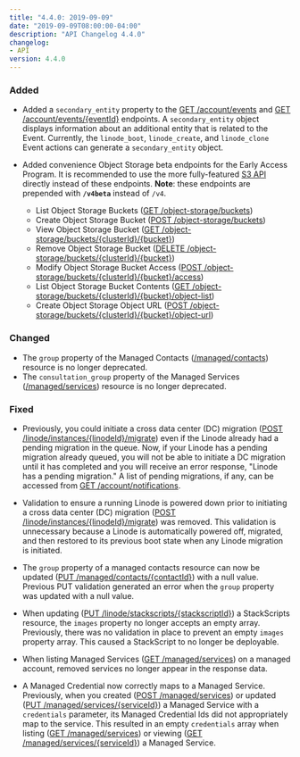 ```yaml
---
title: "4.4.0: 2019-09-09"
date: "2019-09-09T08:00:00-04:00"
description: "API Changelog 4.4.0"
changelog:
- API
version: 4.4.0
---
```


### Added

- Added a `secondary_entity` property to the [GET /account/events](https://www.linode.com/docs/api/account/#events-list) and [GET /account/events/{eventId}](https://www.linode.com/docs/api/account/#event-view) endpoints. A `secondary_entity` object displays information about an additional entity that is related to the Event. Currently, the `linode_boot`, `linode_create`, and `linode_clone` Event actions can generate a `secondary_entity` object.

- Added convenience Object Storage beta endpoints for the Early Access Program. It is recommended to use the more fully-featured [S3 API](https://docs.ceph.com/docs/mimic/radosgw/s3/#) directly instead of these endpoints. **Note**: these endpoints are prepended with **`/v4beta`** instead of `/v4`.

   - List Object Storage Buckets ([GET /object-storage/buckets](https://www.linode.com/docs/api/object-storage/#object-storage-buckets-list))
   - Create Object Storage Bucket ([POST /object-storage/buckets](https://www.linode.com/docs/api/object-storage/#object-storage-bucket-create))
   - View Object Storage Bucket ([GET /object-storage/buckets/{clusterId}/{bucket}](https://www.linode.com/docs/api/object-storage/#object-storage-bucket-view))
   - Remove Object Storage Bucket ([DELETE /object-storage/buckets/{clusterId}/{bucket}](https://www.linode.com/docs/api/object-storage/#object-storage-bucket-remove))
   - Modify Object Storage Bucket Access ([POST /object-storage/buckets/{clusterId}/{bucket}/access](https://www.linode.com/docs/api/object-storage/#object-storage-bucket-access-modify))
   - List Object Storage Bucket Contents ([GET /object-storage/buckets/{clusterId}/{bucket}/object-list](https://www.linode.com/docs/api/object-storage/#object-storage-bucket-contents-list))
   - Create Object Storage Object URL ([POST /object-storage/buckets/{clusterId}/{bucket}/object-url](https://www.linode.com/docs/api/object-storage/#object-storage-object-url-create))

### Changed

- The `group` property of the Managed Contacts ([/managed/contacts](https://www.linode.com/docs/api/managed/#managed-contact-create)) resource is no longer deprecated.
- The `consultation_group` property of the Managed Services ([/managed/services](https://www.linode.com/docs/api/managed/#managed-services-list)) resource is no longer deprecated.

### Fixed

- Previously, you could initiate a cross data center (DC) migration ([POST /linode/instances/{linodeId}/migrate](https://www.linode.com/docs/api/linode-instances/#dc-migrationpending-host-migration-initiate)) even if the Linode already had a pending migration in the queue. Now, if your Linode has a pending migration already queued, you will not be able to initiate a DC migration until it has completed and you will receive an error response, "Linode has a pending migration."  A list of pending migrations, if any, can be accessed from [GET /account/notifications](https://www.linode.com/docs/api/account/#notifications-list).

- Validation to ensure a running Linode is powered down prior to initiating a cross data center (DC) migration ([POST /linode/instances/{linodeId}/migrate](https://www.linode.com/docs/api/linode-instances/#dc-migrationpending-host-migration-initiate)) was removed. This validation is unnecessary because a Linode is automatically powered off, migrated, and then restored to its previous boot state when any Linode migration is initiated.

- The `group` property of a managed contacts resource can now be updated ([PUT /managed/contacts/{contactId}](https://www.linode.com/docs/api/managed/#managed-contact-update)) with a null value. Previous PUT validation generated an error when the `group` property was updated with a null value.

- When updating ([PUT /linode/stackscripts/{stackscriptId}](https://www.linode.com/docs/api/stackscripts/#stackscript-update)) a StackScripts resource, the `images` property no longer accepts an empty array. Previously, there was no validation in place to prevent an empty `images` property array. This caused a StackScript to no longer be deployable.

- When listing Managed Services ([GET /managed/services](https://www.linode.com/docs/api/managed/#managed-services-list)) on a managed account, removed services no longer appear in the response data.

- A Managed Credential now correctly maps to a Managed Service. Previously, when you created ([POST /managed/services](https://www.linode.com/docs/api/managed/#managed-service-create)) or updated ([PUT /managed/services/{serviceId}](https://www.linode.com/docs/api/managed/#managed-service-update)) a Managed Service with a `credentials` parameter, its Managed Credential Ids did not appropriately map to the service. This resulted in an empty `credentials` array when listing ([GET /managed/services](https://www.linode.com/docs/api/managed/#managed-services-list)) or viewing ([GET /managed/services/{serviceId}](https://www.linode.com/docs/api/managed/#managed-service-view)) a Managed Service.
